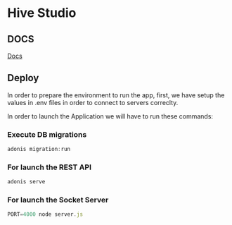# Hive Studio

## DOCS
[Docs](./docs/Readme.md)
## Deploy
In order to prepare the environment to run the app, first, we have setup the values in .env files in order to connect to servers correclty.


In order to launch the Application we will have to run these commands:

### Execute DB migrations
```javascript
adonis migration:run
```

### For launch the REST API
```javascript
adonis serve 
```

### For launch the Socket Server
```javascript
PORT=4000 node server.js
```
